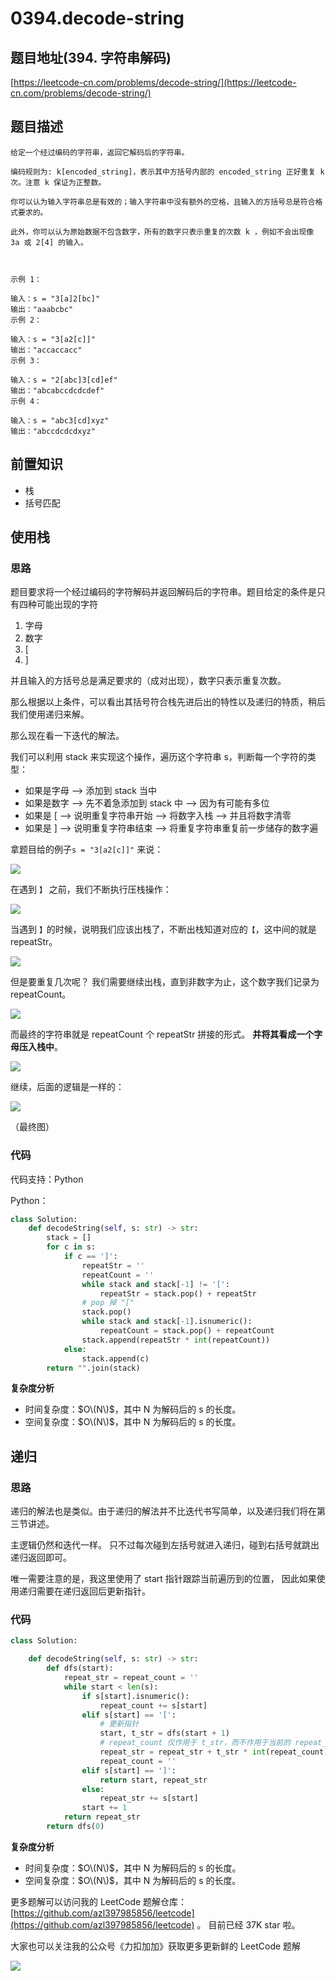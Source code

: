 # 0394.decode-string

## 题目地址\(394. 字符串解码\)

[https://leetcode-cn.com/problems/decode-string/](https://leetcode-cn.com/problems/decode-string/)

## 题目描述

```text
给定一个经过编码的字符串，返回它解码后的字符串。

编码规则为: k[encoded_string]，表示其中方括号内部的 encoded_string 正好重复 k 次。注意 k 保证为正整数。

你可以认为输入字符串总是有效的；输入字符串中没有额外的空格，且输入的方括号总是符合格式要求的。

此外，你可以认为原始数据不包含数字，所有的数字只表示重复的次数 k ，例如不会出现像 3a 或 2[4] 的输入。



示例 1：

输入：s = "3[a]2[bc]"
输出："aaabcbc"
示例 2：

输入：s = "3[a2[c]]"
输出："accaccacc"
示例 3：

输入：s = "2[abc]3[cd]ef"
输出："abcabccdcdcdef"
示例 4：

输入：s = "abc3[cd]xyz"
输出："abccdcdcdxyz"
```

## 前置知识

* 栈
* 括号匹配

## 使用栈

### 思路

题目要求将一个经过编码的字符解码并返回解码后的字符串。题目给定的条件是只有四种可能出现的字符

1. 字母
2. 数字
3. \[
4. \]

并且输入的方括号总是满足要求的（成对出现），数字只表示重复次数。

那么根据以上条件，可以看出其括号符合栈先进后出的特性以及递归的特质，稍后我们使用递归来解。

那么现在看一下迭代的解法。

我们可以利用 stack 来实现这个操作，遍历这个字符串 s，判断每一个字符的类型：

* 如果是字母 --&gt; 添加到 stack 当中
* 如果是数字 --&gt; 先不着急添加到 stack 中 --&gt; 因为有可能有多位
* 如果是 \[ --&gt; 说明重复字符串开始 --&gt; 将数字入栈 --&gt; 并且将数字清零
* 如果是 \] --&gt; 说明重复字符串结束 --&gt; 将重复字符串重复前一步储存的数字遍

拿题目给的例子`s = "3[a2[c]]"` 来说：

![](https://tva1.sinaimg.cn/large/007S8ZIlly1gfghoy69l3j30ga03g3yq.jpg)

在遇到 `】` 之前，我们不断执行压栈操作：

![](https://tva1.sinaimg.cn/large/0081Kckwly1glwx294t8jj30720bi0sv.jpg)

当遇到 `】`的时候，说明我们应该出栈了，不断出栈知道对应的`【`，这中间的就是 repeatStr。

![](https://tva1.sinaimg.cn/large/0081Kckwly1glwx2hbfe4j30m20b274q.jpg)

但是要重复几次呢？ 我们需要继续出栈，直到非数字为止，这个数字我们记录为 repeatCount。

![](https://tva1.sinaimg.cn/large/0081Kckwly1glwx2m76t2j30ur0akt9i.jpg)

而最终的字符串就是 repeatCount 个 repeatStr 拼接的形式。 **并将其看成一个字母压入栈中**。

![](https://tva1.sinaimg.cn/large/007S8ZIlly1gfghxjk5ejj310g0dt41r.jpg)

继续，后面的逻辑是一样的：

![](https://tva1.sinaimg.cn/large/007S8ZIlly1gfgi1jhwb3j30uv09q0vd.jpg)

（最终图）

### 代码

代码支持：Python

Python：

```python
class Solution:
    def decodeString(self, s: str) -> str:
        stack = []
        for c in s:
            if c == ']':
                repeatStr = ''
                repeatCount = ''
                while stack and stack[-1] != '[':
                    repeatStr = stack.pop() + repeatStr
                # pop 掉 "["
                stack.pop()
                while stack and stack[-1].isnumeric():
                    repeatCount = stack.pop() + repeatCount
                stack.append(repeatStr * int(repeatCount))
            else:
                stack.append(c)
        return "".join(stack)
```

**复杂度分析**

* 时间复杂度：$O\(N\)$，其中 N 为解码后的 s 的长度。
* 空间复杂度：$O\(N\)$，其中 N 为解码后的 s 的长度。

## 递归

### 思路

递归的解法也是类似。由于递归的解法并不比迭代书写简单，以及递归我们将在第三节讲述。

主逻辑仍然和迭代一样。 只不过每次碰到左括号就进入递归，碰到右括号就跳出递归返回即可。

唯一需要注意的是，我这里使用了 start 指针跟踪当前遍历到的位置， 因此如果使用递归需要在递归返回后更新指针。

### 代码

```python
class Solution:

    def decodeString(self, s: str) -> str:
        def dfs(start):
            repeat_str = repeat_count = ''
            while start < len(s):
                if s[start].isnumeric():
                    repeat_count += s[start]
                elif s[start] == '[':
                    # 更新指针
                    start, t_str = dfs(start + 1)
                    # repeat_count 仅作用于 t_str，而不作用于当前的 repeat_str
                    repeat_str = repeat_str + t_str * int(repeat_count)
                    repeat_count = ''
                elif s[start] == ']':
                    return start, repeat_str
                else:
                    repeat_str += s[start]
                start += 1
            return repeat_str
        return dfs(0)
```

**复杂度分析**

* 时间复杂度：$O\(N\)$，其中 N 为解码后的 s 的长度。
* 空间复杂度：$O\(N\)$，其中 N 为解码后的 s 的长度。

更多题解可以访问我的 LeetCode 题解仓库：[https://github.com/azl397985856/leetcode](https://github.com/azl397985856/leetcode) 。 目前已经 37K star 啦。

大家也可以关注我的公众号《力扣加加》获取更多更新鲜的 LeetCode 题解

![](https://tva1.sinaimg.cn/large/007S8ZIlly1gfcuzagjalj30p00dwabs.jpg)

